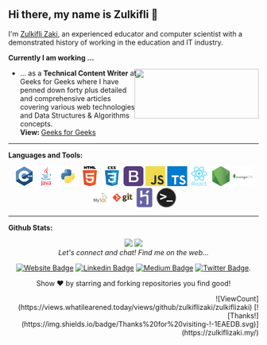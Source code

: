 ## Hi there, my name is Zulkifli 👋

I'm [Zulkifli Zaki](https://zulkiflizaki.my/), an experienced educator and computer scientist with a demonstrated history of working in the education and IT industry.

 
**Currently I am working ...**
- <div>
    <img width="250" height="100" align='right' src="https://raw.githubusercontent.com/verma-anushka/verma-anushka/master/images/gfg.png" style="margin-left: -10px" >
    ... as a <strong>Technical Content Writer</strong> at Geeks for Geeks where I have penned down forty plus detailed and comprehensive articles covering various web technologies and Data Structures & Algorithms concepts.
    <br />
    <strong>View: </strong> <a href="https://auth.geeksforgeeks.org/user/verma_anushka/articles" >Geeks for Geeks</a> 
    <br /> 
  </div> 

 ---

**Languages and Tools:**

<p align="center">

  <div align="center">  
<code><img height="40" src="https://raw.githubusercontent.com/github/explore/80688e429a7d4ef2fca1e82350fe8e3517d3494d/topics/cpp/cpp.png"></code> <code><img height="40" src="https://raw.githubusercontent.com/devicons/devicon/master/icons/java/java-original-wordmark.svg"></code> <code><img height="40" src="https://raw.githubusercontent.com/github/explore/80688e429a7d4ef2fca1e82350fe8e3517d3494d/topics/python/python.png"></code> <code><img height="40" src="https://raw.githubusercontent.com/github/explore/80688e429a7d4ef2fca1e82350fe8e3517d3494d/topics/html/html.png"></code> <code><img height="40" src="https://raw.githubusercontent.com/github/explore/80688e429a7d4ef2fca1e82350fe8e3517d3494d/topics/css/css.png"></code> <code><img height="40" src="https://raw.githubusercontent.com/github/explore/80688e429a7d4ef2fca1e82350fe8e3517d3494d/topics/bootstrap/bootstrap.png"></code> <code><img height="40" src="https://raw.githubusercontent.com/github/explore/80688e429a7d4ef2fca1e82350fe8e3517d3494d/topics/javascript/javascript.png"></code> <code><img height="40" src="https://raw.githubusercontent.com/github/explore/80688e429a7d4ef2fca1e82350fe8e3517d3494d/topics/typescript/typescript.png"></code> <code><img height="40" src="https://raw.githubusercontent.com/devicons/devicon/master/icons/react/react-original-wordmark.svg"></code> <code><img height="40" src="https://raw.githubusercontent.com/github/explore/80688e429a7d4ef2fca1e82350fe8e3517d3494d/topics/nodejs/nodejs.png"></code> <code><img height="40" src="https://raw.githubusercontent.com/github/explore/80688e429a7d4ef2fca1e82350fe8e3517d3494d/topics/mongodb/mongodb.png"></code> <code><img height="40" src="https://raw.githubusercontent.com/github/explore/80688e429a7d4ef2fca1e82350fe8e3517d3494d/topics/mysql/mysql.png"></code> <code><img height="40" src="https://raw.githubusercontent.com/github/explore/80688e429a7d4ef2fca1e82350fe8e3517d3494d/topics/git/git.png"></code> <code><img height="40" src="https://raw.githubusercontent.com/devicons/devicon/master/icons/heroku/heroku-plain.svg"></code> <code><img height="40" src="https://raw.githubusercontent.com/github/explore/80688e429a7d4ef2fca1e82350fe8e3517d3494d/topics/terminal/terminal.png"></code>
  </div>
  </p>

 ---


**Github Stats:**
<div align="center">
  <img src="https://github-readme-stats.vercel.app/api?username=zulkiflizaki&count_private=true&show_icons=true&theme=dracula&line_height=33">
  <img src="https://github-readme-stats.vercel.app/api/top-langs/?username=zulkiflizaki&count_private=true&hide=html,scss,,ejs&theme=dracula&line_height=10">
</div>


<div align="center">
   <i>Let's connect and chat! Find me on the web...</i>
 
   [![Website Badge](https://img.shields.io/badge/-zulkiflizaki.my-47CCCC?style=flat&logo=Google-Chrome&logoColor=white&link=https://verma-anushka.github.io/anushkaverma/)](https://zulkiflizaki.my) 
   [![Linkedin Badge](https://img.shields.io/badge/-zulkiflizaki-blue?style=flat-square&logo=Linkedin&logoColor=white&link=https://www.linkedin.com/in/zulkiflizaki/)](https://www.linkedin.com/in/zulkiflizaki/) 
   [![Medium Badge](https://img.shields.io/badge/-@zulkiflizaki-000000?style=flat&labelColor=000000&logo=Medium&link=https://zulkiflizaki.medium.com/)](https://zulkiflizaki.medium.com/) 
   [![Twitter Badge](https://img.shields.io/badge/-@zulkiflizaki-1ca0f1?style=flat-square&labelColor=1ca0f1&logo=twitter&logoColor=white&link=https://twitter.com/zulkiflizaki)](https://twitter.com/zulkiflizaki/).
   
   <p align="center">
      Show ❤️ by starring and forking repositories you find good!
   </p>
</div>

<div align="right">
![ViewCount](https://views.whatilearened.today/views/github/zulkiflizaki/zulkiflizaki) [![Thanks!](https://img.shields.io/badge/Thanks%20for%20visiting-!-1EAEDB.svg)](https://zulkiflizaki.my/)
</div>
